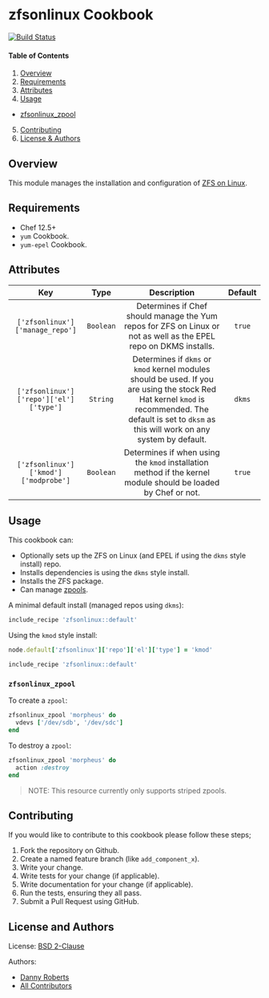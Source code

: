 # zfsonlinux Cookbook
[![Build Status](https://travis-ci.org/kemra102/zfsonlinux-cookbook.svg?branch=master)](https://travis-ci.org/kemra102/zfsonlinux-cookbook)

#### Table of Contents

1. [Overview](#overview)
2. [Requirements](#requirements)
3. [Attributes](#attributes)
4. [Usage](#usage)
  * [zfsonlinux_zpool](#zfsonlinux_zpool)
5. [Contributing](#contributing)
6. [License & Authors](#license-and-authors)

## Overview

This module manages the installation and configuration of [ZFS on Linux](http://zfsonlinux.org/).

## Requirements

* Chef 12.5+
* `yum` Cookbook.
* `yum-epel` Cookbook.

## Attributes

| Key                             | Type      | Description                                                                                                       | Default |
|:-------------------------------:|:---------:|:-----------------------------------------------------------------------------------------------------------------:|:-------:|
| `['zfsonlinux']['manage_repo']` | `Boolean` | Determines if Chef should manage the Yum repos for ZFS on Linux or not as well as the EPEL repo on DKMS installs. | `true`  |
| `['zfsonlinux']['repo']['el']['type']` | `String` | Determines if `dkms` or `kmod` kernel modules should be used. If you are using the stock Red Hat kernel `kmod` is recommended. The default is set to `dksm` as this will work on any system by default. | `dkms`  |
| `['zfsonlinux']['kmod']['modprobe']` | `Boolean` | Determines if when using the `kmod` installation method if the kernel module should be loaded by Chef or not. | `true` |

## Usage

This cookbook can:

* Optionally sets up the ZFS on Linux (and EPEL if using the `dkms` style install) repo.
* Installs dependencies is using the `dkms` style install.
* Installs the ZFS package.
* Can manage [zpools](#zfsonlinux_zpool).

A minimal default install (managed repos using `dkms`):

```ruby
include_recipe 'zfsonlinux::default'
```

Using the `kmod` style install:

```ruby
node.default['zfsonlinux']['repo']['el']['type'] = 'kmod'

include_recipe 'zfsonlinux::default'
```

### `zfsonlinux_zpool`

To create a `zpool`:

```ruby
zfsonlinux_zpool 'morpheus' do
  vdevs ['/dev/sdb', '/dev/sdc']
end
```

To destroy a `zpool`:

```ruby
zfsonlinux_zpool 'morpheus' do
  action :destroy
end
```

>NOTE: This resource currently only supports striped zpools.

## Contributing

If you would like to contribute to this cookbook please follow these steps;

1. Fork the repository on Github.
2. Create a named feature branch (like `add_component_x`).
3. Write your change.
4. Write tests for your change (if applicable).
5. Write documentation for your change (if applicable).
6. Run the tests, ensuring they all pass.
7. Submit a Pull Request using GitHub.

## License and Authors

License: [BSD 2-Clause](https://tldrlegal.com/license/bsd-2-clause-license-\(freebsd\))

Authors:

  * [Danny Roberts](https://github.com/kemra102)
  * [All Contributors](https://github.com/kemra102/yumserver-cookbook/graphs/contributors)
